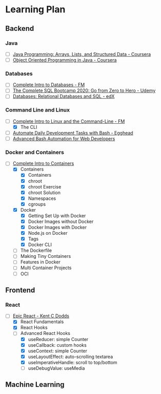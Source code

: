 # Learning Plan

## Backend

### Java

- [ ] [Java Programming: Arrays, Lists, and Structured Data - Coursera](https://www.coursera.org/learn/java-programming-arrays-lists-data)
- [ ] [Object Oriented Programming in Java - Coursera](https://www.coursera.org/learn/object-oriented-java)

### Databases

- [ ] [Complete Intro to Databases - FM](https://frontendmasters.com/courses/databases/)
- [ ] [The Complete SQL Bootcamp 2020: Go from Zero to Hero - Udemy](https://www.udemy.com/course/the-complete-sql-bootcamp/)
- [ ] [Databases: Relational Databases and SQL - edX](https://courses.edx.org/courses/course-v1:StanfordOnline+SOE.YDB-SQL0001+2T2020/course/)

### Command Line and Linux

- [ ] [Complete Intro to Linux and the Command-Line - FM](https://frontendmasters.com/courses/linux-command-line/)
  - [x] The CLI
- [ ] [Automate Daily Development Tasks with Bash - Egghead](https://egghead.io/courses/automate-daily-development-tasks-with-bash)
- [ ] [Advanced Bash Automation for Web Developers](https://egghead.io/courses/advanced-bash-automation-for-web-developers)

### Docker and Containers

- [ ] [Complete Intro to Containers](https://frontendmasters.com/courses/complete-intro-containers/)
  - [x] Containers
    - [x] Containers
    - [x] chroot
    - [x] chroot Exercise
    - [x] chroot Solution
    - [x] Namespaces
    - [x] cgroups
  - [x] Docker
    - [x] Getting Set Up with Docker
    - [x] Docker Images without Docker
    - [x] Docker Images with Docker
    - [x] Node.js on Docker
    - [x] Tags
    - [x] Docker CLI
  - [ ] The Dockerfile
  - [ ] Making Tiny Containers
  - [ ] Features in Docker
  - [ ] Multi Container Projects
  - [ ] OCI

## Frontend

### React

- [ ] [Epic React - Kent C Dodds](http://epicreact.dev/)
  - [x] React Fundamentals
  - [x] React Hooks
  - [ ] Advanced React Hooks
    - [x] useReducer: simple Counter
    - [x] useCallback: custom hooks
    - [x] useContext: simple Counter
    - [x] useLayoutEffect: auto-scrolling textarea
    - [x] useImperativeHandle: scroll to top/bottom
    - [ ] useDebugValue: useMedia
  
## Machine Learning
